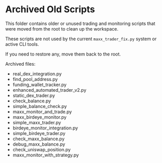 # Archived Old Scripts

This folder contains older or unused trading and monitoring scripts that were moved from the root to clean up the workspace.

These scripts are not used by the current `maxx_trader_fix.py` system or active CLI tools.

If you need to restore any, move them back to the root.

Archived files:

- real_dex_integration.py
- find_pool_address.py
- funding_wallet_tracker.py
- enhanced_automated_trader_v2.py
- static_dex_trader.py
- check_balance.py
- simple_balance_check.py
- maxx_monitor_and_trade.py
- maxx_birdeye_monitor.py
- simple_maxx_trader.py
- birdeye_monitor_integration.py
- simple_birdeye_trader.py
- check_maxx_balance.py
- debug_maxx_balance.py
- check_uniswap_position.py
- maxx_monitor_with_strategy.py


